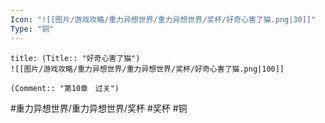 ```yaml
---
Icon: "![[图片/游戏攻略/重力异想世界/重力异想世界/奖杯/好奇心害了猫.png|30]]"
Type: "铜"
---
```

```ad-common-bronze-trophy
title: (Title:: "好奇心害了猫")
![[图片/游戏攻略/重力异想世界/重力异想世界/奖杯/好奇心害了猫.png|100]]

(Comment:: "第10章　过关")
```

#重力异想世界/重力异想世界/奖杯 #奖杯 #铜
